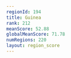 ```yaml
---
regionId: 194
title: Guinea
rank: 212
meanScore: 52.88
globalMeanScore: 71.78
numRegions: 220
layout: region_score
---
```

